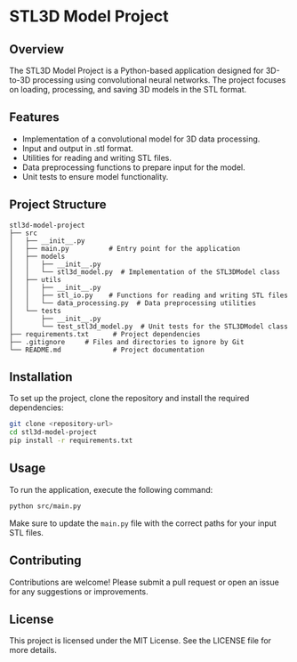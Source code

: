 # STL3D Model Project

## Overview
The STL3D Model Project is a Python-based application designed for 3D-to-3D processing using convolutional neural networks. The project focuses on loading, processing, and saving 3D models in the STL format.

## Features
- Implementation of a convolutional model for 3D data processing.
- Input and output in .stl format.
- Utilities for reading and writing STL files.
- Data preprocessing functions to prepare input for the model.
- Unit tests to ensure model functionality.

## Project Structure
```
stl3d-model-project
├── src
│   ├── __init__.py
│   ├── main.py          # Entry point for the application
│   ├── models
│   │   ├── __init__.py
│   │   └── stl3d_model.py  # Implementation of the STL3DModel class
│   ├── utils
│   │   ├── __init__.py
│   │   ├── stl_io.py    # Functions for reading and writing STL files
│   │   └── data_processing.py  # Data preprocessing utilities
│   └── tests
│       ├── __init__.py
│       └── test_stl3d_model.py  # Unit tests for the STL3DModel class
├── requirements.txt      # Project dependencies
├── .gitignore     # Files and directories to ignore by Git
└── README.md             # Project documentation
```

## Installation
To set up the project, clone the repository and install the required dependencies:

```bash
git clone <repository-url>
cd stl3d-model-project
pip install -r requirements.txt
```

## Usage
To run the application, execute the following command:

```bash
python src/main.py
```

Make sure to update the `main.py` file with the correct paths for your input STL files.

## Contributing
Contributions are welcome! Please submit a pull request or open an issue for any suggestions or improvements.

## License
This project is licensed under the MIT License. See the LICENSE file for more details.